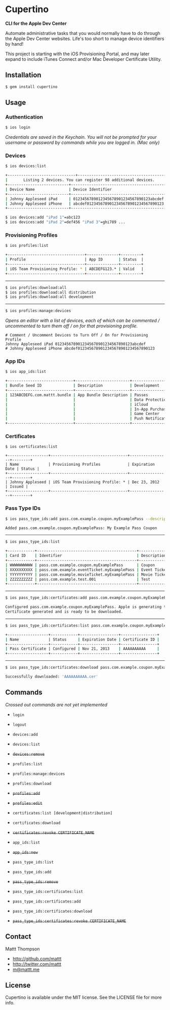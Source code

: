 # Cupertino
**CLI for the Apple Dev Center**

Automate administrative tasks that you would normally have to do through the Apple Dev Center websites. Life's too short to manage device identifiers by hand!

This project is starting with the iOS Provisioning Portal, and may later expand to include iTunes Connect and/or Mac Developer Certificate Utility.

## Installation

```sh
$ gem install cupertino
```

## Usage

### Authentication

```sh
$ ios login
```

_Credentials are saved in the Keychain. You will not be prompted for your username or password by commands while you are logged in. (Mac only)_

### Devices

```sh
$ ios devices:list

+------------------------------+---------------------------------------+
|       Listing 2 devices. You can register 98 additional devices.     |
+---------------------------+------------------------------------------+
| Device Name               | Device Identifier                        |
+---------------------------+------------------------------------------+
| Johnny Appleseed iPad     | 0123456789012345678901234567890123abcdef |
| Johnny Appleseed iPhone   | abcdef0123456789012345678901234567890123 |
+---------------------------+------------------------------------------+

$ ios devices:add "iPad 1"=abc123
$ ios devices:add "iPad 2"=def456 "iPad 3"=ghi789 ...
```

### Provisioning Profiles

```sh
$ ios profiles:list

+----------------------------------+--------------+---------+
| Profile                          | App ID       | Status  |
+----------------------------------+--------------+---------+
| iOS Team Provisioning Profile: * | ABCDEFG123.* | Valid   |
+----------------------------------+--------------+---------+
```

---

```sh
$ ios profiles:download:all
$ ios profiles:download:all distribution
$ ios profiles:download:all development

```

---


```sh
$ ios profiles:manage:devices
```

_Opens an editor with a list of devices, each of which can be commented / uncommented to turn them off / on for that provisioning profile._

```
# Comment / Uncomment Devices to Turn Off / On for Provisioning Profile
Johnny Appleseed iPad 0123456789012345678901234567890123abcdef
# Johnny Appleseed iPhone abcdef0123456789012345678901234567890123
```

### App IDs

```sh
$ ios app_ids:list

+-----------------------------+------------------------+-------------------+-------------------+
| Bundle Seed ID              | Description            | Development       | Distribution      |
+-----------------------------+------------------------+-------------------+-------------------+
| 123ABCDEFG.com.mattt.bundle | App Bundle Description | Passes            | Passes            |
|                             |                        | Data Protection   | Data Protection   |
|                             |                        | iCloud            | iCloud            |
|                             |                        | In-App Purchase   | In-App Purchase   |
|                             |                        | Game Center       | Game Center       |
|                             |                        | Push Notification | Push Notification |
+-----------------------------+------------------------+-------------------+-------------------+
```

### Certificates

```
$ ios certificates:list

+------------------+----------------------------------+-----------------+--------+
| Name             | Provisioning Profiles            | Expiration Date | Status |
+------------------+----------------------------------+-----------------+--------+
| Johnny Appleseed | iOS Team Provisioning Profile: * | Dec 23, 2012    | Issued |
+------------------+----------------------------------+-----------------+--------+
```

### Pass Type IDs

```sh
$ ios pass_type_ids:add pass.com.example.coupon.myExamplePass --description "My Example Pass Coupon"

Added pass.com.example.coupon.myExamplePass: My Example Pass Coupon
```

---

```sh
$ ios pass_type_ids:list

+------------+--------------------------------------------+--------------+-------------------+
| Card ID    | Identifier                                 | Description  | Pass Certificates |
+------------+--------------------------------------------+--------------+-------------------+
| WWWWWWWWWW | pass.com.example.coupon.myExamplePass      | Coupon       | None              |
| XXXXXXXXXX | pass.com.example.eventTicket.myExamplePass | Event Ticket | Pass Certificate  |
| YYYYYYYYYY | pass.com.example.movieTicket.myExamplePass | Movie Ticket | Pass Certificate  |
| ZZZZZZZZZZ | pass.com.example.test.001                  | Test         | Pass Certificate  |
+------------+--------------------------------------------+--------------+-------------------+
```

---

```sh
$ ios pass_type_ids:certificates:add pass.com.example.coupon.myExamplePass --csr /path/to/csr

Configured pass.com.example.coupon.myExamplePass. Apple is generating the certificate...
Certificate generated and is ready to be downloaded.
```

---

```sh
$ ios pass_type_ids:certificates:list pass.com.example.coupon.myExamplePass

+------------------+------------+-----------------+----------------+
| Name             | Status     | Expiration Date | Certificate ID |
+------------------+------------+-----------------+----------------+
| Pass Certificate | Configured | Nov 21, 2013    | AAAAAAAAAA     |
+------------------+------------+-----------------+----------------+
```

---

```sh
$ ios pass_type_ids:certificates:download pass.com.example.coupon.myExamplePass --certificate_id AAAAAAAAAA

Successfully downloaded: 'AAAAAAAAAA.cer'
```

## Commands

_Crossed out commands are not yet implemented_

- `login`
- `logout`

- `devices:add`
- `devices:list`
- ~~`devices:remove`~~

- `profiles:list`
- `profiles:manage:devices`
- `profiles:download`
- ~~`profiles:add`~~
- ~~`profiles:edit`~~

- `certificates:list [development|distribution]`
- `certificates:download`
- ~~`certificates:revoke CERTIFICATE_NAME`~~

- `app_ids:list`
- ~~`app_ids:new`~~

- `pass_type_ids:list`
- `pass_type_ids:add`
- ~~`pass_type_ids:remove`~~
- `pass_type_ids:certificates:list`
- `pass_type_ids:certificates:add`
- `pass_type_ids:certificates:download`
- ~~`pass_type_ids:certificates:revoke CERTIFICATE_NAME`~~

## Contact

Mattt Thompson

- http://github.com/mattt
- http://twitter.com/mattt
- m@mattt.me

## License

Cupertino is available under the MIT license. See the LICENSE file for more info.
